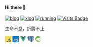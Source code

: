#### Hi there 👋

[![blog](https://img.shields.io/badge/-blog-blueviolet)](https://blog.loongphy.com/)
[![xlog](https://img.shields.io/badge/-xlog-orange)](https://xlog.loongphy.com/)
[![running](https://img.shields.io/badge/-running-brightgreen)](https://running.loongphy.com/)
[![Visits Badge](https://badges.strrl.dev/visits/loongphy/loongphy?style=flat-square)](https://github.com/loongphy)

<p>生命不息，折腾不止</p>

<code><img height="20" alt="javascript" src="https://raw.githubusercontent.com/github/explore/80688e429a7d4ef2fca1e82350fe8e3517d3494d/topics/javascript/javascript.png"></code>
<code><img height="20" alt="typescript" src="https://raw.githubusercontent.com/github/explore/80688e429a7d4ef2fca1e82350fe8e3517d3494d/topics/typescript/typescript.png"></code>
<code><img height="20" alt="vue" src="https://raw.githubusercontent.com/github/explore/80688e429a7d4ef2fca1e82350fe8e3517d3494d/topics/vue/vue.png"></code>
<code><img height="20" alt="postgresql" src="https://raw.githubusercontent.com/github/explore/80688e429a7d4ef2fca1e82350fe8e3517d3494d/topics/postgresql/postgresql.png"></code>
<code><img height="20" alt="spring-boot" src="https://raw.githubusercontent.com/github/explore/80688e429a7d4ef2fca1e82350fe8e3517d3494d/topics/spring-boot/spring-boot.png"></code>

<!-- 
<picture>
  <source media="(prefers-color-scheme: dark)" srcset="github-snake-dark.svg" />
  <source media="(prefers-color-scheme: light)" srcset="github-snake.svg" />
  <img alt="github-snake" src="github-snake.svg" />
</picture>


| <a href="https://github.com/loongphy"><img align="center" src="https://github-readme-stats.vercel.app/api?username=loongphy&show_icons=true&include_all_commits=true&theme=buefy&hide_border=true" alt="Anurag's github stats" /></a> | <a href="https://github.com/loongphy"><img align="center" src="https://github-readme-stats.vercel.app/api/top-langs/?username=loongphy&layout=compact&theme=buefy&hide_border=true" /></a> |
| ------------------------------------------------------------------------------------------------------------------------------------------------------------------------------------------------------------------------------------- | ------------------------------------------------------------------------------------------------------------------------------------------------------------------------------------------ |


#### 📚 最近在读

weread starts
- 一个悲观主义者的积极思考
<details> 
  <summary>上月数据</summary>
  
  <img src="https://github.com/Loongphy/loongphy/assets/42089082/3e6202d7-c11f-4d14-8c23-3f20e134d06a" width="400" />

</details>
weread ends

#### 📑 最新博客

blog starts
* <a href=https://blog.loongphy.com/posts/2023-review/ target='_blank'>廿五：无题</a> - 2023-12-28
* <a href=https://blog.loongphy.com/posts/weekly-review-20230618/ target='_blank'>周报#9 burn out</a> - 2023-06-18
* <a href=https://blog.loongphy.com/posts/weekly-review-20230611/ target='_blank'>周报#8 医院奔波</a> - 2023-06-11
* <a href=https://blog.loongphy.com/posts/weekly-review-20230604/ target='_blank'>周报#7 耳朵伤病、被 uni-app 折磨</a> - 2023-06-04
* <a href=https://blog.loongphy.com/posts/chatgpt-prompt-engineering-for-developers-notes-20230430/ target='_blank'>ChatGPT Prompt Engineering for Developers 笔记</a> - 2023-04-30
blog ends

#### 🏃‍♂️ 跑步
![2023](github_2023.svg)
 -->